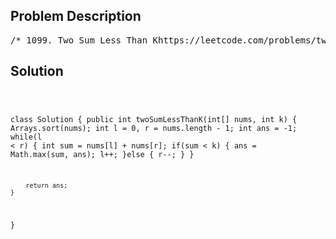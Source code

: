 <!--
<style>
  body { font-family: Arial, sans-serif; }
  .container { max-width: 100%; margin: 0 auto; padding: 10px; }
  .comment-block { max-width: 30%; background-color: #f9f9f9; padding: 10px; border-left: 5px solid #ccc; overflow-wrap: break-word; white-space: pre-wrap; }
  .code-block { background-color: #f4f4f4; padding: 10px; border: 1px solid #ddd; overflow-wrap: break-word; white-space: pre-wrap; }
</style>
-->

<div class='container'>
<h2>Problem Description</h2>
<div class='comment-block'>
<pre>
/* 1099. Two Sum Less Than Khttps://leetcode.com/problems/two-sum-less-than-k/Given an array nums of integers and integer k,return the maximum sum such that there exists i < j with nums[i] + nums[j] = sum and sum < k.If no i, j exist satisfying this equation, return -1.Example 1:Input: nums = [34,23,1,24,75,33,54,8], k = 60Output: 58Explanation: We can use 34 and 24 to sum 58 which is less than 60.Example 2:Input: nums = [10,20,30], k = 15Output: -1Explanation: In this case it is not possible to get a pair sum less that 15.Constraints:1 <= nums.length <= 1001 <= nums[i] <= 10001 <= k <= 2000*/</pre>
</div>

<h2>Solution</h2>
<div class='code-block'>
<pre><code class='language-java'>

class Solution {
    public int twoSumLessThanK(int[] nums, int k) {
        Arrays.sort(nums);
        int l = 0, r = nums.length - 1;
        int ans = -1;
        while(l < r) {
            int sum = nums[l] + nums[r];
            if(sum < k) {
                ans = Math.max(sum, ans);
                l++;
            }else {
                r--;
            }
        }
        
        return ans;
    }
}</code></pre>
</div>
</div>

